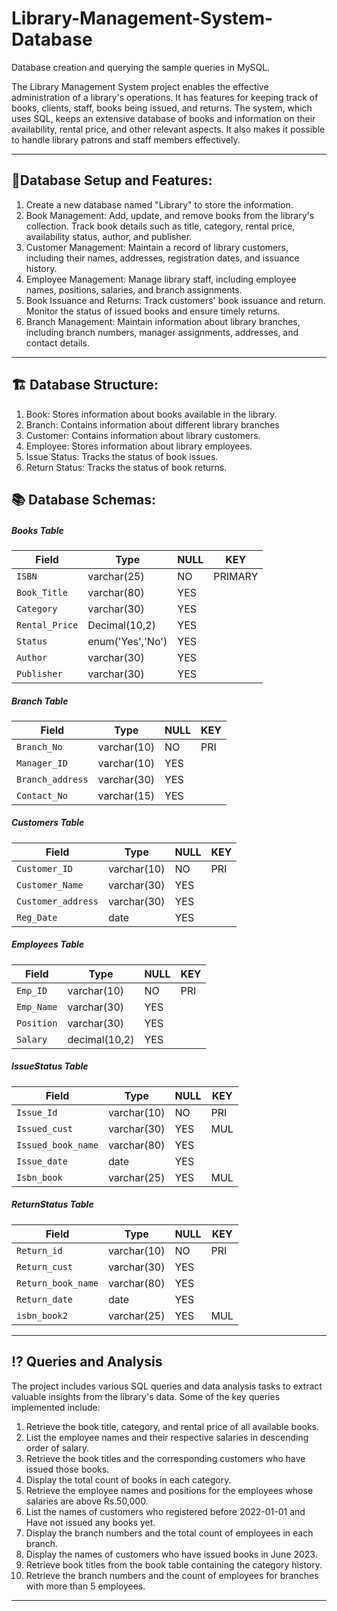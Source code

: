 # Library-Management-System-Database
Database creation and querying the sample queries in MySQL.
  
The Library Management System project enables the effective administration of a library's operations. It has features for keeping track of books, clients, 
staff, books being issued, and returns. The system, which uses SQL, keeps an extensive database of books and information on their availability, 
rental price, and other relevant aspects. It also makes it possible to handle library patrons and staff members effectively.

---

## 📑Database Setup and Features:
   1. Create a new database named "Library" to store the information.
   2. Book Management: Add, update, and remove books from the library's collection. Track book details such as title, category, rental price, availability
      status, author, and publisher. 
   3. Customer Management: Maintain a record of library customers, including their names, addresses, registration dates, and issuance history. 
   4. Employee Management: Manage library staff, including employee names, positions, salaries, and branch assignments. 
   5. Book Issuance and Returns: Track customers' book issuance and return. Monitor the status of issued books and ensure timely returns. 
   6. Branch Management: Maintain information about library branches, including branch numbers, manager assignments, addresses, and contact details.

---

## 🏗️ Database Structure:
  1. Book: Stores information about books available in the library.
  2. Branch: Contains information about different library branches
  3. Customer: Contains information about library customers.
  4. Employee: Stores information about library employees.
  5. Issue Status: Tracks the status of book issues. 
  6. Return Status: Tracks the status of book returns.

## 📚 Database Schemas:
  ##### Books Table
  | Field         | Type                | NULL  | KEY     |
  |---------------|---------------------|-------|---------|
  | `ISBN`        | varchar(25)         | NO    | PRIMARY |
  | `Book_Title`  | varchar(80)         | YES   |         |
  | `Category`    | varchar(30)         | YES   |         |
  | `Rental_Price`| Decimal(10,2)       | YES   |         |
  | `Status`      | enum('Yes','No')    | YES   |         |
  | `Author`      | varchar(30)         | YES   |         |
  | `Publisher`   | varchar(30)         | YES   |         |

   ##### Branch Table
   | Field           | Type          | NULL | KEY  |
   |-----------------|---------------|------|------|
   | `Branch_No`     | varchar(10)   | NO   | PRI  |
   | `Manager_ID`    | varchar(10)   | YES  |      |
   | `Branch_address`| varchar(30)   | YES  |      |
   | `Contact_No`    | varchar(15)   | YES  |      |

   ##### Customers Table
   | Field             | Type          | NULL | KEY  |
   |-------------------|---------------|------|------|
   | `Customer_ID`     | varchar(10)   | NO   | PRI  |
   | `Customer_Name`   | varchar(30)   | YES  |      |
   | `Customer_address`| varchar(30)   | YES  |      |
   | `Reg_Date`        | date          | YES  |      |

   ##### Employees Table 
   | Field        | Type          | NULL | KEY  |
   |--------------|---------------|------|------|
   | `Emp_ID`     | varchar(10)   | NO   | PRI  |
   | `Emp_Name`   | varchar(30)   | YES  |      |
   | `Position`   | varchar(30)   | YES  |      |
   | `Salary`     | decimal(10,2) | YES  |      |

   ##### IssueStatus Table
   | Field             | Type          | NULL | KEY  |
   |-------------------|---------------|------|------|
   | `Issue_Id`        | varchar(10)   | NO   | PRI  |
   | `Issued_cust`     | varchar(30)   | YES  | MUL  |
   | `Issued_book_name`| varchar(80)   | YES  |      |
   | `Issue_date`      | date          | YES  |      |
   | `Isbn_book`       | varchar(25)   | YES  | MUL  |

   ##### ReturnStatus Table
   | Field              | Type          | NULL | KEY  |
   |--------------------|---------------|------|------|
   | `Return_id`        | varchar(10)   | NO   | PRI  |
   | `Return_cust`      | varchar(30)   | YES  |      |
   | `Return_book_name` | varchar(80)   | YES  |      |
   | `Return_date`      | date          | YES  |      |
   | `isbn_book2`       | varchar(25)   | YES  | MUL  |
   
---
## ⁉️ Queries and Analysis 
The project includes various SQL queries and data analysis tasks to extract valuable insights from the library's data. Some of the key queries implemented include:
  1. Retrieve the book title, category, and rental price of all available books.
  2. List the employee names and their respective salaries in descending order of salary.
  3. Retrieve the book titles and the corresponding customers who have issued those books.
  4. Display the total count of books in each category.
  5. Retrieve the employee names and positions for the employees whose salaries are above Rs.50,000.
  6. List the names of customers who registered before 2022-01-01 and Have not issued any books yet.
  7. Display the branch numbers and the total count of employees in each branch.
  8. Display the names of customers who have issued books in June 2023.
  9. Retrieve book titles from the book table containing the category history.
  10. Retrieve the branch numbers and the count of employees for branches with more than 5 employees.

---
